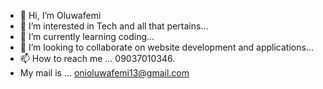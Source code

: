 - 👋 Hi, I’m Oluwafemi
- 👀 I’m interested in Tech and all that pertains...
- 🌱 I’m currently learning coding...
- 💞️ I’m looking to collaborate on website development and applications...
- 📫 How to reach me ... 09037010346.
- My mail is ... onioluwafemi13@gmail.com

<!---
Femon2023/Femon2023 is a ✨ special ✨ repository because its `README.md` (this file) appears on your GitHub profile.
You can click the Preview link to take a look at your changes.
--->

